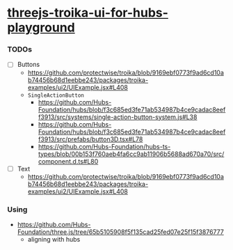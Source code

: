 [threejs-troika-ui-for-hubs-playground](https://dirkarnez.github.io/threejs-troika-ui-for-hubs-playground)
====================================================================
### TODOs
- [ ] Buttons
  - https://github.com/protectwise/troika/blob/9169ebf0773f9ad6cd10ab74456b68d1eebbe243/packages/troika-examples/ui2/UIExample.jsx#L408
  - `SingleActionButton`
    - https://github.com/Hubs-Foundation/hubs/blob/f3c685ed3fe71ab534987b4ce9cadac8eeff3913/src/systems/single-action-button-system.js#L38
    - https://github.com/Hubs-Foundation/hubs/blob/f3c685ed3fe71ab534987b4ce9cadac8eeff3913/src/prefabs/button3D.tsx#L78
    - https://github.com/Hubs-Foundation/hubs-ts-types/blob/00b153f760aeb4fa6cc9ab11906b5688ad670a70/src/component.d.ts#L80
- [ ] Text
  - https://github.com/protectwise/troika/blob/9169ebf0773f9ad6cd10ab74456b68d1eebbe243/packages/troika-examples/ui2/UIExample.jsx#L408
### Using
- https://github.com/Hubs-Foundation/three.js/tree/65b5105908f5f135cad25fed07e25f15f3876777
    - aligning with hubs
